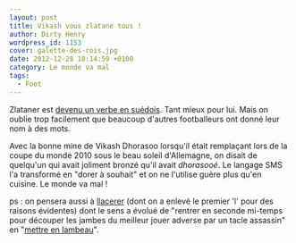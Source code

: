 ```yaml
---
layout: post
title: Vikash vous zlatane tous !
author: Dirty Henry
wordpress_id: 1153
cover: galette-des-rois.jpg
date: 2012-12-28 18:14:59 +0100
category: Le monde va mal
tags:
  - Foot
---
```


Zlataner est [devenu un verbe en suédois][1]. Tant mieux pour lui. Mais on
oublie trop facilement que beaucoup d'autres footballeurs ont donné leur nom à
des mots.

Avec la bonne mine de Vikash Dhorasoo lorsqu'il était remplaçant lors de la
coupe du monde 2010 sous le beau soleil d'Allemagne, on disait de quelqu'un qui
avait joliment bronzé qu'il avait _dhorasooé_. Le langage SMS l'a transformé en
"dorer à souhait" et on ne l'utilise guère plus qu'en cuisine. Le monde va mal !

ps : on pensera aussi à [llacerer][2] (dont on a enlevé le premier 'l' pour des
raisons évidentes) dont le sens a évolué de "rentrer en seconde mi-temps pour
découper les jambes du meilleur jouer adverse par un tacle assassin" en "[mettre
en lambeau][3]".

[1]:
  https://www.lequipe.fr/Football/Actualites/-zlataner-dans-le-dico-suedois/338616
[2]: https://fr.wikipedia.org/wiki/Francis_Llacer
[3]: https://fr.wiktionary.org/wiki/lac%C3%A9rer
